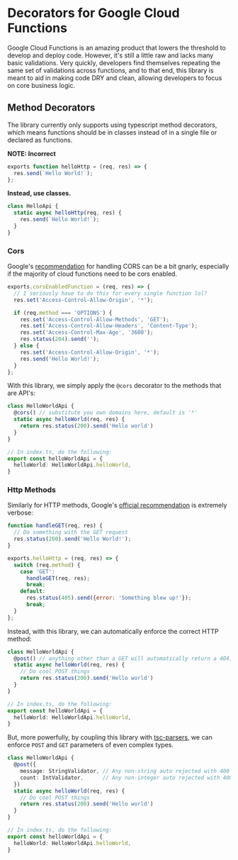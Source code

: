 # Decorators for Google Cloud Functions

Google Cloud Functions is an amazing product that lowers the threshold to develop and deploy code. However, it's still a little raw and lacks many basic validations. Very quickly, developers find themselves repeating the same set of validations across functions, and to that end, this library is meant to aid in making code DRY and clean, allowing developers to focus on core business logic.

## Method Decorators

The library currently only supports using typescript method decorators, which means functions should be in classes instead of in a single file or declared as functions.

**NOTE: Incorrect**

```typescript
exports function helloHttp = (req, res) => {
  res.send(`Hello World!`);
};
```

**Instead, use classes.**

```typescript
class HelloApi {
  static async helloHttp(req, res) {
    res.send(`Hello World!`);
  }
}
```

### Cors

Google's [recommendation](https://cloud.google.com/functions/docs/writing/http#functions_http_cors-nodejs) for handling CORS can be a bit gnarly, especially if the majority of cloud functions need to be cors enabled.

```typescript
exports.corsEnabledFunction = (req, res) => {
  // I seriously have to do this for every single function lol?
  res.set('Access-Control-Allow-Origin', '*');

  if (req.method === 'OPTIONS') {
    res.set('Access-Control-Allow-Methods', 'GET');
    res.set('Access-Control-Allow-Headers', 'Content-Type');
    res.set('Access-Control-Max-Age', '3600');
    res.status(204).send('');
  } else {
    res.set('Access-Control-Allow-Origin', '*');
    res.send('Hello World!');
  }
};
```

With this library, we simply apply the `@cors` decorator to the methods that are API's:

```typescript
class HelloWorldApi {
  @cors() // substitute you own domains here, default is '*'
  static async helloWorld(req, res) {
    return res.status(200).send('Hello world')
  }
}

// In index.ts, do the following:
export const helloWorldApi = {
  helloWorld: HelloWorldApi.helloWorld,
}
```

### Http Methods

Similarly for HTTP methods, Google's [official recommendation](https://github.com/GoogleCloudPlatform/nodejs-docs-samples/blob/master/functions/http/index.js) is extremely verbose:

```javascript
function handleGET(req, res) {
  // Do something with the GET request
  res.status(200).send('Hello World!');
}

exports.helloHttp = (req, res) => {
  switch (req.method) {
    case 'GET':
      handleGET(req, res);
      break;
    default:
      res.status(405).send({error: 'Something blew up!'});
      break;
  }
};
```

Instead, with this library, we can automatically enforce the correct HTTP method:

```typescript
class HelloWorldApi {
  @post() // anything other than a GET will automatically return a 404, with empty json
  static async helloWorld(req, res) {
    // Do cool POST things
    return res.status(200).send('Hello world')
  }
}

// In index.ts, do the following:
export const helloWorldApi = {
  helloWorld: HelloWorldApi.helloWorld,
}
```

But, more powerfully, by coupling this library with [tsc-parsers](https://www.npmjs.com/package/tsc-parsers), we can enforce `POST` and `GET` parameters of even complex types.

```typescript
class HelloWorldApi {
  @post({
    message: StringValidator, // Any non-string auto rejected with 400
    count: IntValidator,      // Any non-integer auto rejected with 400
  })
  static async helloWorld(req, res) {
    // Do cool POST things
    return res.status(200).send('Hello world')
  }
}

// In index.ts, do the following:
export const helloWorldApi = {
  helloWorld: HelloWorldApi.helloWorld,
}
```